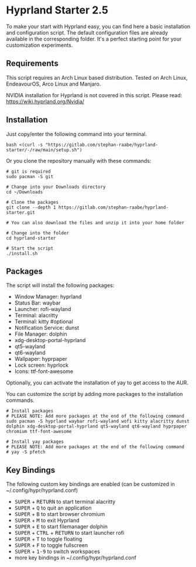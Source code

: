 # Hyprland Starter 2.5

To make your start with Hyprland easy, you can find here a basic installation and configuration script.
The default configuration files are already available in the corresponding folder.
It's a perfect starting point for your customization experiments.

## Requirements

This script requires an Arch Linux based distribution. Tested on Arch Linux, EndeavourOS, Arco Linux and Manjaro.

NVIDIA installation for Hyprland is not covered in this script. Please read: https://wiki.hyprland.org/Nvidia/

## Installation

Just copy/enter the following command into your terminal.

```
bash <(curl -s "https://gitlab.com/stephan-raabe/hyprland-starter/-/raw/main/setup.sh")
```

Or you clone the repository manually with these commands:

```
# git is required
sudo pacman -S git

# Change into your Downloads directory
cd ~/Downloads

# Clone the packages
git clone --depth 1 https://gitlab.com/stephan-raabe/hyprland-starter.git

# You can also download the files and unzip it into your home folder

# Change into the folder
cd hyprland-starter

# Start the script
./install.sh
```

## Packages

The script will install the following packages:

- Window Manager: hyprland 
- Status Bar: waybar 
- Launcher: rofi-wayland 
- Terminal: alacritty 
- Terminal: kitty #optional
- Notification Service: dunst 
- File Manager: dolphin 
- xdg-desktop-portal-hyprland 
- qt5-wayland 
- qt6-wayland 
- Wallpaper: hyprpaper
- Lock screen: hyprlock
- Icons: ttf-font-awesome

Optionally, you can activate the installation of yay to get access to the AUR.

You can customize the script by adding more packages to the installation commands.

```
# Install packages 
# PLEASE NOTE: Add more packages at the end of the following command
sudo pacman -S hyprland waybar rofi-wayland wofi kitty alacritty dunst dolphin xdg-desktop-portal-hyprland qt5-wayland qt6-wayland hyprpaper chromium ttf-font-awesome

# Install yay packages
# PLEASE NOTE: Add more packages at the end of the following command
# yay -S pfetch
```

## Key Bindings

The following custom key bindings are enabled (can be customized in ~/.config/hypr/hyprland.conf)

- <kbd>SUPER</kbd> + <kbd>RETURN</kbd> to start terminal alacritty
- <kbd>SUPER</kbd> + <kbd>Q</kbd> to quit an application
- <kbd>SUPER</kbd> + <kbd>B</kbd> to start browser chromium
- <kbd>SUPER</kbd> + <kbd>M</kbd> to exit Hyprland
- <kbd>SUPER</kbd> + <kbd>E</kbd> to start filemanager dolphin
- <kbd>SUPER</kbd></kbd> + <kbd>CTRL</kbd> + <kbd>RETURN</kbd> to start launcher rofi
- <kbd>SUPER</kbd> + <kbd>T</kbd> to toggle floating
- <kbd>SUPER</kbd> + <kbd>F</kbd> to toggle fullscreen
- <kbd>SUPER</kbd> + <kbd>1-9</kbd> to switch workspaces
- more key bindings in ~/.config/hypr/hyprland.conf

